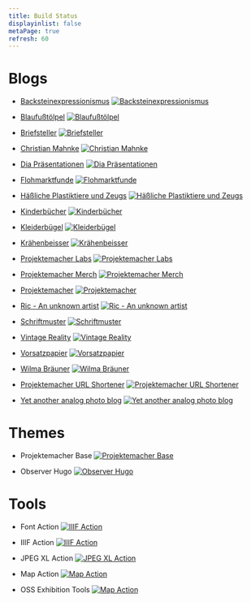 ```yaml
---
title: Build Status
displayinlist: false
metaPage: true
refresh: 60
---
```


# Blogs

* [Backsteinexpressionismus](https://backsteinexpressionismus.projektemacher.org/) [![Backsteinexpressionismus](https://github.com/cmahnke/backsteinexpressionismus/actions/workflows/gh-pages.yml/badge.svg)](https://github.com/cmahnke/backsteinexpressionismus/actions/workflows/gh-pages.yml)

* [Blaufußtölpel](https://xn--blaufusstlpel-qmb.de/) [![Blaufußtölpel](https://github.com/cmahnke/blaufusstoelpel/actions/workflows/gh-pages.yml/badge.svg)](https://github.com/cmahnke/blaufusstoelpel/actions/workflows/gh-pages.yml)

* [Briefsteller](https://briefsteller.de/) [![Briefsteller](https://github.com/cmahnke/briefsteller/actions/workflows/gh-pages.yml/badge.svg)](https://github.com/cmahnke/briefsteller/actions/workflows/gh-pages.yml)

* [Christian Mahnke](https://christianmahnke.de/) [![Christian Mahnke](https://github.com/cmahnke/christianmahnke/actions/workflows/gh-pages.yml/badge.svg)](https://github.com/cmahnke/christianmahnke/actions/workflows/gh-pages.yml)

* [Dia Präsentationen](https://diapraesentation.projektemacher.org/) [![Dia Präsentationen](https://github.com/cmahnke/diapraesentation/actions/workflows/gh-pages.yml/badge.svg)](https://github.com/cmahnke/diapraesentation/actions/workflows/gh-pages.yml)

* [Flohmarktfunde](https://flohmarktfunde.projektemacher.org/) [![Flohmarktfunde](https://github.com/cmahnke/flohmarktfunde/actions/workflows/gh-pages.yml/badge.svg)](https://github.com/cmahnke/flohmarktfunde/actions/workflows/gh-pages.yml)

* [Häßliche Plastiktiere und Zeugs](https://haesslicheplastiktiereundzeugs.projektemacher.org/) [![Häßliche Plastiktiere und Zeugs](https://github.com/cmahnke/haesslicheplastiktiereundzeugs/actions/workflows/gh-pages.yml/badge.svg)](https://github.com/cmahnke/haesslicheplastiktiereundzeugs/actions/workflows/gh-pages.yml)

* [Kinderbücher](https://xn--kinderbcher-zhb.projektemacher.org/) [![Kinderbücher](https://github.com/cmahnke/kinderbuecher/actions/workflows/gh-pages.yml/badge.svg)](https://github.com/cmahnke/kinderbuecher/actions/workflows/gh-pages.yml)

* [Kleiderbügel](https://xn--kleiderbgel-0hb.xn--blaufusstlpel-qmb.de/) [![Kleiderbügel](https://github.com/cmahnke/kleiderbuegel/actions/workflows/gh-pages.yml/badge.svg)](https://github.com/cmahnke/kleiderbuegel/actions/workflows/gh-pages.yml)

* [Krähenbeisser](https://krähenbeisser.de/) [![Krähenbeisser](https://github.com/cmahnke/kraehenbeisser/actions/workflows/gh-pages.yml/badge.svg)](https://github.com/cmahnke/kraehenbeisser/actions/workflows/gh-pages.yml)

* [Projektemacher Labs](https://labs.projektemacher.org/) [![Projektemacher Labs](https://github.com/cmahnke/labs.projektemacher.org/actions/workflows/gh-pages.yml/badge.svg)](https://github.com/cmahnke/labs.projektemacher.org/actions/workflows/gh-pages.yml)

* [Projektemacher Merch](https://merch.projektemacher.org/) [![Projektemacher Merch](https://github.com/cmahnke/merch.projektemacher/actions/workflows/gh-pages.yml/badge.svg)](https://github.com/cmahnke/merch.projektemacher/actions/workflows/gh-pages.yml)

* [Projektemacher](https://projektemacher.org/) [![Projektemacher](https://github.com/cmahnke/projektemacher/actions/workflows/gh-pages.yml/badge.svg)](https://github.com/cmahnke/projektemacher/actions/workflows/gh-pages.yml)

* [Ric - An unknown artist](https://ric-unknownartist.projektemacher.org/) [![Ric - An unknown artist](https://github.com/cmahnke/ric-unknownartist/actions/workflows/gh-pages.yml/badge.svg)](https://github.com/cmahnke/ric-unknownartist/actions/workflows/gh-pages.yml)

* [Schriftmuster](https://schriftmuster.projektemacher.org/) [![Schriftmuster](https://github.com/cmahnke/schriftmuster/actions/workflows/gh-pages.yml/badge.svg)](https://github.com/cmahnke/schriftmuster/actions/workflows/gh-pages.yml)

* [Vintage Reality](https://vintagereality.projektemacher.org/) [![Vintage Reality](https://github.com/cmahnke/vintagereality/actions/workflows/gh-pages.yml/badge.svg)](https://github.com/cmahnke/vintagereality/actions/workflows/gh-pages.yml)

* [Vorsatzpapier](https://vorsatzpapier.projektemacher.org/) [![Vorsatzpapier](https://github.com/cmahnke/vorsatzpapier/actions/workflows/gh-pages.yml/badge.svg)](https://github.com/cmahnke/vorsatzpapier/actions/workflows/gh-pages.yml)

* [Wilma Bräuner](https://xn--wilmabruner-r8a.de/) [![Wilma Bräuner](https://github.com/cmahnke/wilmabraeuner/actions/workflows/gh-pages.yml/badge.svg)](https://github.com/cmahnke/wilmabraeuner/actions/workflows/gh-pages.yml)

* [Projektemacher URL Shortener](https://xn--h-zfa.xyz/) [![Projektemacher URL Shortener](https://github.com/cmahnke/xn--h-zfa.xyz/actions/workflows/gh-pages.yml/badge.svg)](https://github.com/cmahnke/xn--h-zfa.xyz/actions/workflows/gh-pages.yml)

* [Yet another analog photo blog](https://yaapb.projektemacher.org/) [![Yet another analog photo blog](https://github.com/cmahnke/yaapb/actions/workflows/gh-pages.yml/badge.svg)](https://github.com/cmahnke/yaapb/actions/workflows/gh-pages.yml)

# Themes

* Projektemacher Base [![Projektemacher Base](https://github.com/cmahnke/projektemacher-base/actions/workflows/test.yml/badge.svg)](https://github.com/cmahnke/projektemacher-base/actions/workflows/test.yml)

* Observer Hugo [![Observer Hugo](https://github.com/cmahnke/observer-hugo/actions/workflows/test.yml/badge.svg)](https://github.com/cmahnke/observer-hugo/actions/workflows/test.yml)

# Tools

* Font Action [![IIIF Action](https://github.com/cmahnke/font-action/actions/workflows/docker.yaml/badge.svg)](https://github.com/cmahnke/font-action/actions/workflows/docker.yaml)

* IIIF Action [![IIIF Action](https://github.com/cmahnke/iiif-action/actions/workflows/docker.yaml/badge.svg)](https://github.com/cmahnke/iiif-action/actions/workflows/docker.yaml)

* JPEG XL Action [![JPEG XL Action](https://github.com/cmahnke/jpeg-xl-action/actions/workflows/docker.yaml/badge.svg)](https://github.com/cmahnke/jpeg-xl-action/actions/workflows/docker.yaml)

* Map Action [![Map Action](https://github.com/cmahnke/map-action/actions/workflows/docker.yaml/badge.svg)](https://github.com/cmahnke/map-action/actions/workflows/docker.yaml)

* OSS Exhibition Tools [![Map Action](https://github.com/cmahnke/oss-exhibition-tools/actions/workflows/docker.yaml/badge.svg)](https://github.com/cmahnke/oss-exhibition-tools/actions/workflows/docker.yaml)

